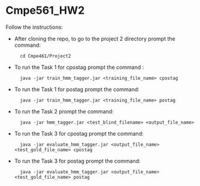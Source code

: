 # Cmpe561_HW2

Follow the instructions:

* After cloning the repo, to go to the project 2 directory prompt the command:

        cd Cmpe461/Project2

* To run the Task 1 for cpostag prompt the command :

        java -jar train_hmm_tagger.jar <training_file_name> cpostag

* To run the Task 1  for postag prompt the command:

        java -jar train_hmm_tagger.jar <training_file_name> postag

* To run the Task 2 prompt the command:

        java -jar hmm_tagger.jar <test_blind_filename> <output_file_name>

* To run the Task 3 for cpostag prompt the command:

        java -jar evaluate_hmm_tagger.jar <output_file_name> <test_gold_file_name> cpostag

* To run the Task 3 for postag prompt the command:

        java -jar evaluate_hmm_tagger.jar <output_file_name> <test_gold_file_name> postag




